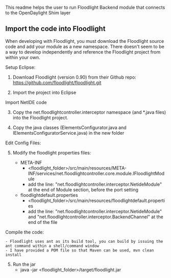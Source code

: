 This readme helps the user to run Floodlight Backend module that connects to the OpenDaylight Shim layer

Import the code into Floodlight
-------------------------------------------------------------------------

When developing with Floodlight, you must download the Floodlight source code and add your module as a new namespace.
There doesn't seem to be a way to develop independently and reference the Floodlight project from within your own.

Setup Eclipse:

1) Download Floodlight (version 0.90) from their Github repo: https://github.com/floodlight/floodlight.git

2) Import the project into Eclipse

Import NetIDE code

3) Copy the net.floodlightcontroller.interceptor namespace (and *.java files) into the Floodlight project. 

4) Copy the java classes (ElementsConfigurator.java and IElementsConfiguratorService.java) in the new folder

Edit Config Files:

5) Modify the floodlight properties files:

	- META-INF
		- <floodlight_folder>/src/main/resources/META-INF/services/net.floodlightcontroller.core.module.IFloodlightModule
		- add the line: "net.floodlightcontroller.interceptor.NetideModule" at the end of Module section, before the port setting
	- floodlightdefault.properties
		- <floodlight_folder>/src/main/resources/floodlightdefault.properties
		- add the line: "net.floodlightcontroller.interceptor.NetideModule" and  "net.floodlightcontroller.interceptor.BackendChannel" at the end of the file

Compile the code:

	- Floodlight uses ant as its build tool, you can build by issuing the ant command within a shell/command window
	- I have provided a POM file so that Maven can be used, mvn clean install

5) Run the jar
	- java -jar <floodlight_folder>/target/floodlight.jar

